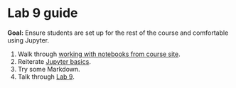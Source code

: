 # Lab 9 guide

**Goal:** Ensure students are set up for the rest of the course and comfortable using Jupyter.

1. Walk through [working with notebooks from course site](notebooks.md#downloading-notebooks).
1. Reiterate [Jupyter basics](lecture_16.ipynb#jupyter-basics).
1. Try some Markdown.
1. Talk through [Lab 9](lab_9.ipynb).
